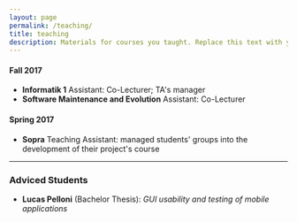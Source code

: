 ```yaml
---
layout: page
permalink: /teaching/
title: teaching
description: Materials for courses you taught. Replace this text with your description.
---
```


#### Fall 2017
* **Informatik 1** Assistant: Co-Lecturer; TA's manager
* **Software Maintenance and Evolution** Assistant: Co-Lecturer

#### Spring 2017
* **Sopra** Teaching Assistant: managed students' groups into the development of their project's course

---

### Adviced Students
* **Lucas Pelloni** (Bachelor Thesis): *GUI usability and testing of mobile applications*